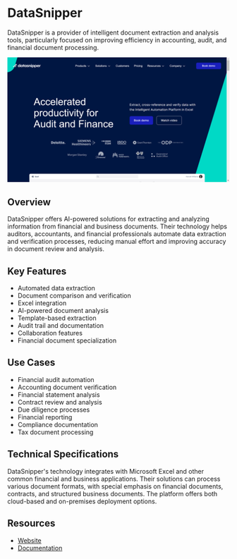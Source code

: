 
# DataSnipper

DataSnipper is a provider of intelligent document extraction and analysis tools, particularly focused on improving efficiency in accounting, audit, and financial document processing.

![DataSnipper](assets\datasnipper.png)


## Overview

DataSnipper offers AI-powered solutions for extracting and analyzing information from financial and business documents. Their technology helps auditors, accountants, and financial professionals automate data extraction and verification processes, reducing manual effort and improving accuracy in document review and analysis.

## Key Features

- Automated data extraction
- Document comparison and verification
- Excel integration
- AI-powered document analysis
- Template-based extraction
- Audit trail and documentation
- Collaboration features
- Financial document specialization

## Use Cases

- Financial audit automation
- Accounting document verification
- Financial statement analysis
- Contract review and analysis
- Due diligence processes
- Financial reporting
- Compliance documentation
- Tax document processing

## Technical Specifications

DataSnipper's technology integrates with Microsoft Excel and other common financial and business applications. Their solutions can process various document formats, with special emphasis on financial documents, contracts, and structured business documents. The platform offers both cloud-based and on-premises deployment options.

## Resources

- [Website](https://www.datasnipper.com)
- [Documentation](https://www.datasnipper.com/resources)
